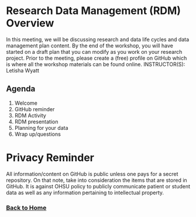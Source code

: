 # Research Data Management (RDM) Overview

In this meeting, we will be discussing research and data life cycles and data management plan content. By the end of the workshop, you will have started on a draft plan that you can modify as you work on your research project. Prior to the meeting, please create a (free) profile on GitHub which is where all the workshop materials can be found online. INSTRUCTOR(S): Letisha Wyatt

## Agenda

1.	Welcome
2.	GitHub reminder 
3.	RDM Activity
4.  RDM presentation
5.  Planning for your data
6.	Wrap up/questions

# Privacy Reminder
All information/content on GitHub is public unless one pays for a secret repository. On that note, take into consideration the items that are stored in GitHub. It is against OHSU policy to publicly communicate patient or student data as well as any information pertaining to intellectual property.

### [Back to Home](../index)
